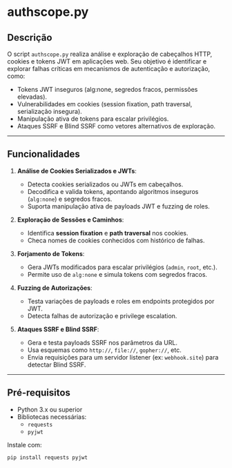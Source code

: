 # **authscope.py**

## **Descrição**
O script `authscope.py` realiza análise e exploração de cabeçalhos HTTP, cookies e tokens JWT em aplicações web. Seu objetivo é identificar e explorar falhas críticas em mecanismos de autenticação e autorização, como:

- Tokens JWT inseguros (alg:none, segredos fracos, permissões elevadas).
- Vulnerabilidades em cookies (session fixation, path traversal, serialização insegura).
- Manipulação ativa de tokens para escalar privilégios.
- Ataques SSRF e Blind SSRF como vetores alternativos de exploração.

---

## **Funcionalidades**

1. **Análise de Cookies Serializados e JWTs**:
   - Detecta cookies serializados ou JWTs em cabeçalhos.
   - Decodifica e valida tokens, apontando algoritmos inseguros (`alg:none`) e segredos fracos.
   - Suporta manipulação ativa de payloads JWT e fuzzing de roles.

2. **Exploração de Sessões e Caminhos**:
   - Identifica **session fixation** e **path traversal** nos cookies.
   - Checa nomes de cookies conhecidos com histórico de falhas.

3. **Forjamento de Tokens**:
   - Gera JWTs modificados para escalar privilégios (`admin`, `root`, etc.).
   - Permite uso de `alg:none` e simula tokens com segredos fracos.

4. **Fuzzing de Autorizações**:
   - Testa variações de payloads e roles em endpoints protegidos por JWT.
   - Detecta falhas de autorização e privilege escalation.

5. **Ataques SSRF e Blind SSRF**:
   - Gera e testa payloads SSRF nos parâmetros da URL.
   - Usa esquemas como `http://`, `file://`, `gopher://`, etc.
   - Envia requisições para um servidor listener (ex: `webhook.site`) para detectar Blind SSRF.

---

## **Pré-requisitos**

- Python 3.x ou superior
- Bibliotecas necessárias:
  - `requests`
  - `pyjwt`

Instale com:

    pip install requests pyjwt
